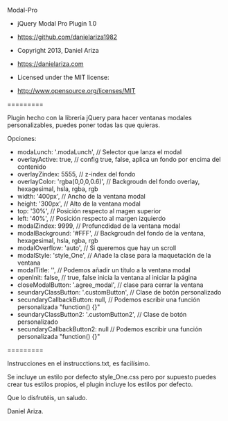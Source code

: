 Modal-Pro

- jQuery Modal Pro Plugin 1.0
- https://github.com/danielariza1982

- Copyright 2013, Daniel Ariza
- https://danielariza.com

- Licensed under the MIT license:
- http://www.opensource.org/licenses/MIT

=========

Plugin hecho con la librería jQuery para hacer ventanas modales personalizables, puedes poner todas las que quieras.

Opciones:
- modaLunch: '.modaLunch', // Selector que lanza el modal
-	overlayActive: true, // config true, false, aplica un fondo por encima del contenido
-	overlayZindex: 5555, // z-index del fondo
-	overlayColor: 'rgba(0,0,0,0.6)', // Backgroudn del fondo overlay, hexagesimal, hsla, rgba, rgb
-	width: '400px', // Ancho de la ventana modal
-	height: '300px', // Alto de la ventana modal
-	top: '30%', // Posición respecto al magen superior
-	left: '40%', // Posición respecto al margen izquierdo
-	modalZindex: 9999, // Profuncdidad de la ventana modal
-	modalBackground: '#FFF', // Backgroudn del fondo de la ventana, hexagesimal, hsla, rgba, rgb
-	modalOverflow: 'auto', // Si queremos que hay un scroll
-	modalStyle: 'style_One', // Añade la clase para la maquetación de la ventana
-	modalTitle: '', // Podemos añadir un título a la ventana modal
-	openInit: false, // true, false inicia la ventana al iniciar la página
-	closeModalButton: '.agree_modal', // clase para cerrar la ventana
-	seundaryClassButton: '.customButton', // Clase de botón personalizado
-	secundaryCallbackButton: null, // Podemos escribir una función personalizada "function() {}"
-	seundaryClassButton2: '.customButton2', // Clase de botón personalizado
-	secundaryCallbackButton2: null // Podemos escribir una función personalizada "function() {}"

=========

Instrucciones en  el instrucctions.txt, es facilísimo.

Se incluye un estilo por defecto style_One.css pero por supuesto puedes crear tus estilos propios, el plugin incluye los estilos por defecto.

Que lo disfrutéis, un saludo.

Daniel Ariza.
